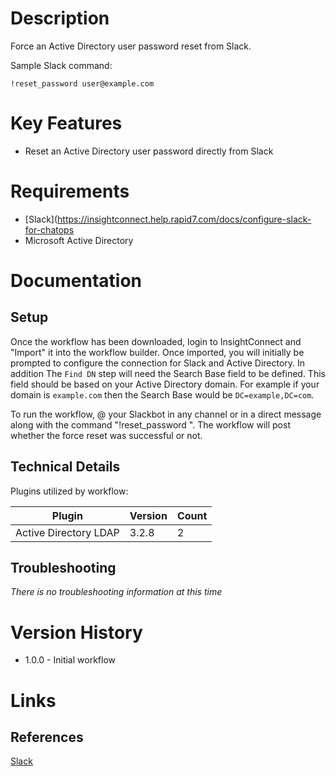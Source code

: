 # Description

Force an Active Directory user password reset from Slack.

Sample Slack command:

`!reset_password user@example.com`

# Key Features

* Reset an Active Directory user password directly from Slack

# Requirements

* [Slack](https://insightconnect.help.rapid7.com/docs/configure-slack-for-chatops
* Microsoft Active Directory

# Documentation

## Setup

Once the workflow has been downloaded, login to InsightConnect and "Import" it into the workflow builder.
Once imported, you will initially be prompted to configure the connection for Slack and Active Directory.
In addition The `Find DN` step will need the Search Base field to be defined. This field should be based on your Active Directory domain.
For example if your domain is `example.com` then the Search Base would be `DC=example,DC=com`.

To run the workflow, @ your Slackbot in any channel or in a direct message along with the command "!reset_password <username>".
The workflow will post whether the force reset was successful or not.

## Technical Details

Plugins utilized by workflow:

|Plugin|Version|Count|
|----|----|--------|
|Active Directory LDAP|3.2.8|2|

## Troubleshooting

_There is no troubleshooting information at this time_

# Version History

* 1.0.0 - Initial workflow

# Links

## References

[Slack](https://slack.com)
